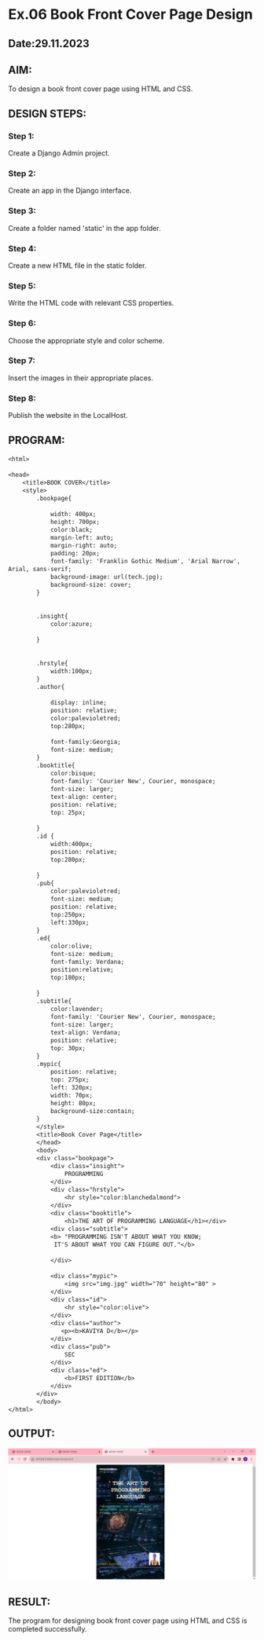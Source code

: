 # Ex.06 Book Front Cover Page Design
## Date:29.11.2023

## AIM:
To design a book front cover page using HTML and CSS.

## DESIGN STEPS:

### Step 1:
Create a Django Admin project.

### Step 2:
Create an app in the Django interface.

### Step 3:
Create a folder named 'static' in the app folder.

### Step 4:
Create a new HTML file in the static folder.

### Step 5:
Write the HTML code with relevant CSS properties.

### Step 6:
Choose the appropriate style and color scheme.

### Step 7:
Insert the images in their appropriate places.

### Step 8:
Publish the website in the LocalHost.

## PROGRAM:
```
<html>

<head>
    <title>BOOK COVER</title>
    <style>
        .bookpage{

            width: 400px;
            height: 700px;
            color:black;
            margin-left: auto;
            margin-right: auto;
            padding: 20px;
            font-family: 'Franklin Gothic Medium', 'Arial Narrow', Arial, sans-serif;
            background-image: url(tech.jpg);
            background-size: cover;
        }
            
        
        .insight{
            color:azure;
        
        }
        
        
        .hrstyle{
            width:100px;
        }
        .author{
        
            display: inline;
            position: relative;
            color:palevioletred;
            top:280px;
            
            font-family:Georgia;
            font-size: medium;
        }
        .booktitle{
            color:bisque;
            font-family: 'Courier New', Courier, monospace;
            font-size: larger;
            text-align: center;
            position: relative;
            top: 25px;
        
        }
        .id {
            width:400px;
            position: relative;
            top:280px;
           
        }
        .pub{
            color:palevioletred;
            font-size: medium;
            position: relative;
            top:250px;
            left:330px;
        }
        .ed{
            color:olive;
            font-size: medium;
            font-family: Verdana;
            position:relative;
            top:180px;
        
        }
        .subtitle{
            color:lavender;
            font-family: 'Courier New', Courier, monospace;
            font-size: larger;
            text-align: Verdana;
            position: relative;
            top: 30px;
        }
        .mypic{
            position: relative;
            top: 275px;
            left: 320px;
            width: 70px;
            height: 80px;
            background-size:contain;
        }
        </style>
        <title>Book Cover Page</title>
        </head>
        <body>
        <div class="bookpage">
            <div class="insight">
                PROGRAMMING 
            </div>
            <div class="hrstyle">
                <hr style="color:blanchedalmond">
            </div>
            <div class="booktitle">
                <h1>THE ART OF PROGRAMMING LANGUAGE</h1></div>
            <div class="subtitle">
            <b> "PROGRAMMING ISN'T ABOUT WHAT YOU KNOW;
             IT'S ABOUT WHAT YOU CAN FIGURE OUT."</b>
     
            </div>
            
            <div class="mypic">
                <img src="img.jpg" width="70" height="80" >
            </div>
            <div class="id">
                <hr style="color:olive">
            </div>
            <div class="author">
               <p><b>KAVIYA D</b></p>
            </div>
            <div class="pub">
                SEC
            </div>
            <div class="ed">
                <b>FIRST EDITION</b>
            </div>
        </div>
        </body>
</html>
```

## OUTPUT:

![Alt text](bc1.png)


## RESULT:
The program for designing book front cover page using HTML and CSS is completed successfully.

